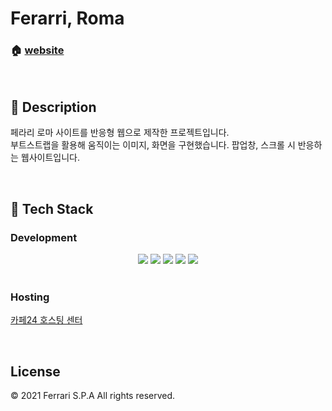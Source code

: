 <h1> Ferarri, Roma </h1>

### 🏠  [website](https://ansso8430.cafe24.com/ferrari/)


<br>

## 📝 Description

 페라리 로마 사이트를 반응형 웹으로 제작한 프로젝트입니다.  
부트스트랩을 활용해 움직이는 이미지, 화면을 구현했습니다.
팝업창, 스크롤 시 반응하는 웹사이트입니다.

<br>

## :wrench: Tech Stack

### Development

<div align=center>     
  <img src="https://img.shields.io/badge/html5-E34F26?style=flat&logo=html5&logoColor=white"> 
  <img src="https://img.shields.io/badge/css-1572B6?style=flat&logo=css3&logoColor=white"> 
  <img src="https://img.shields.io/badge/javascript-F7DF1E?style=flat&logo=javascript&logoColor=black"> 
  <img src="https://img.shields.io/badge/Swiper-6332F6?style=flat&logo=swiper&logoColor=white"> 
  <img src="https://img.shields.io/badge/jquery-0769AD?style=flat&logo=jquery&logoColor=white">
</div>
<br>

### Hosting
   [카페24 호스팅 센터](https://hosting.cafe24.com/) <br>  

<br>

## License

© 2021 Ferrari S.P.A All rights reserved.

